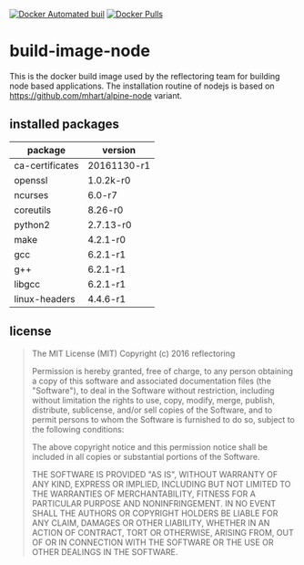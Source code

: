 [![Docker Automated buil](https://img.shields.io/docker/automated/reflectoring/build-image-node.svg?style=flat-square)](https://hub.docker.com/r/reflectoring/build-image-node/) [![Docker Pulls](https://img.shields.io/docker/pulls/reflectoring/build-image-node.svg?style=flat-square)](https://hub.docker.com/r/reflectoring/build-image-node/)

# build-image-node

This is the docker build image used by the reflectoring team for building node based applications.
The installation routine of nodejs is based on https://github.com/mhart/alpine-node variant.

## installed packages
| package        | version     |
|----------------|-------------|
| ca-certificates| 20161130-r1 |
| openssl        | 1.0.2k-r0   |
| ncurses        | 6.0-r7      |
| coreutils      | 8.26-r0     |
| python2        | 2.7.13-r0   |
| make           | 4.2.1-r0    |
| gcc            | 6.2.1-r1    |
| g++            | 6.2.1-r1    |
| libgcc         | 6.2.1-r1    |
| linux-headers  | 4.4.6-r1    |

## license

> The MIT License (MIT)
> Copyright (c) 2016 reflectoring
>
> Permission is hereby granted, free of charge, to any person obtaining a copy of this software and associated documentation files (the "Software"), to deal in the Software without restriction, including without limitation the rights to use, copy, modify, merge, publish, distribute, sublicense, and/or sell copies of the Software, and to permit persons to whom the Software is furnished to do so, subject to the following conditions:
>
> The above copyright notice and this permission notice shall be included in all copies or substantial portions of the Software.
>
> THE SOFTWARE IS PROVIDED "AS IS", WITHOUT WARRANTY OF ANY KIND, EXPRESS OR IMPLIED, INCLUDING BUT NOT LIMITED TO THE WARRANTIES OF MERCHANTABILITY, FITNESS FOR A PARTICULAR PURPOSE AND NONINFRINGEMENT. IN NO EVENT SHALL THE AUTHORS OR COPYRIGHT HOLDERS BE LIABLE FOR ANY CLAIM, DAMAGES OR OTHER LIABILITY, WHETHER IN AN ACTION OF CONTRACT, TORT OR OTHERWISE, ARISING FROM, OUT OF OR IN CONNECTION WITH THE SOFTWARE OR THE USE OR OTHER DEALINGS IN THE SOFTWARE.
